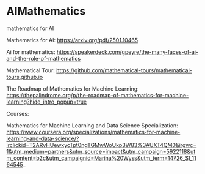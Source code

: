 # AIMathematics
mathematics for AI

Mathematics for AI: https://arxiv.org/pdf/2501.10465

Ai for mathematics: https://speakerdeck.com/gpeyre/the-many-faces-of-ai-and-the-role-of-mathematics

Mathematical Tour: https://github.com/mathematical-tours/mathematical-tours.github.io

The Roadmap of Mathematics for Machine Learning: https://thepalindrome.org/p/the-roadmap-of-mathematics-for-machine-learning?hide_intro_popup=true

Courses:

Mathematics for Machine Learning and Data Science Specialization: https://www.coursera.org/specializations/mathematics-for-machine-learning-and-data-science/?irclickid=T2ARvHUewxycTpt0ngTGMwWoUkp3W83%3AUXT4QM0&irgwc=1&utm_medium=partners&utm_source=impact&utm_campaign=5922118&utm_content=b2c&utm_campaignid=Marina%20Wyss&utm_term=14726_SI_1164545_
